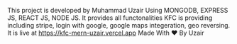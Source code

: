 This project is developed by Muhammad Uzair Using MONGODB, EXPRESS JS, REACT JS, NODE JS. It provides all functonalities KFC is providing including stripe, login with google, google maps integeration, geo reversing. It is live at https://kfc-mern-uzair.vercel.app Made With :heart: By Uzair
